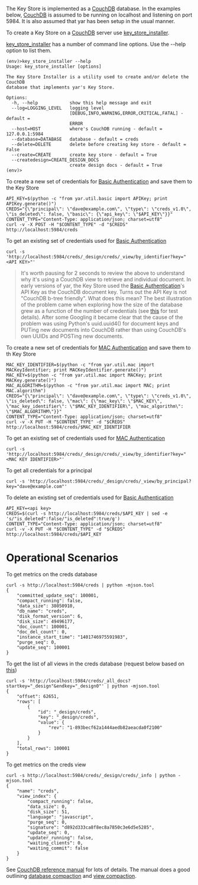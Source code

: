 The Key Store is implemented as a [CouchDB](http://couchdb.apache.org/) database.
In the examples below, [CouchDB](http://couchdb.apache.org/) is assumed to be running
on localhost and listening on port 5984.
It is also assumed that yar has been setup in the usual manner.

To create a Key Store on a [CouchDB](http://couchdb.apache.org/) server
use [key_store_installer](../../bin/key_store_installer).

[key_store_installer](../../bin/key_store_installer) has a number of command
line options. Use the --help option to list them.

~~~~~
(env)>key_store_installer --help
Usage: key_store_installer [options]

The Key Store Installer is a utility used to create and/or delete the CouchDB
database that implements yar's Key Store.

Options:
  -h, --help            show this help message and exit
  --log=LOGGING_LEVEL   logging level
                        [DEBUG,INFO,WARNING,ERROR,CRITICAL,FATAL] - default =
                        ERROR
  --host=HOST           where's CouchDB running - default = 127.0.0.1:5984
  --database=DATABASE   database - default = creds
  --delete=DELETE       delete before creating key store - default = False
  --create=CREATE       create key store - default = True
  --createdesign=CREATE_DESIGN_DOCS
                        create design docs - default = True
(env)>
~~~~~

To create a new set of credentials for
[Basic Authentication](http://en.wikipedia.org/wiki/Basic_authentication)
and save them to the Key Store

~~~~~
API_KEY=$(python -c "from yar.util.basic import APIKey; print APIKey.generate()")
CREDS="{\"principal\": \"dave@example.com\", \"type\": \"creds_v1.0\", \"is_deleted\": false, \"basic\": {\"api_key\": \"$API_KEY\"}}"
CONTENT_TYPE="Content-Type: application/json; charset=utf8"
curl -v -X POST -H "$CONTENT_TYPE" -d "$CREDS" http://localhost:5984/creds
~~~~~

To get an existing set of credentials used for
[Basic Authentication](http://en.wikipedia.org/wiki/Basic_authentication)

~~~~~
curl -s 'http://localhost:5984/creds/_design/creds/_view/by_identifier?key="<API KEY>"'
~~~~~

> It's worth pausing for 2 seconds to review the above
to understand why it's using a CouchDB view to retrieve
and individual document.
In early versions of yar, the Key Store used the
[Basic Authentication](http://en.wikipedia.org/wiki/Basic_authentication)'s
API Key as the CouchDB document key. Turns out the API Key
is not "CouchDB b-tree friendly". What does this mean? The best
illustration of the problem came when exploring how the size of the
database grew as a function of the number of credentials
(see [this](../../tests/tests-key-store-size/) for test details).
After some Googling it became clear that the cause of the problem
was using Python's uuid.uuid4() for document keys and
PUTing new documents into CouchDB rather than using CouchDB's own
UUIDs and POSTing new documents.

To create a new set of credentials for
[MAC Authentication](http://en.wikipedia.org/wiki/Message_authentication_code)
and save them to th Key Store

~~~~~
MAC_KEY_IDENTIFIER=$(python -c "from yar.util.mac import MACKeyIdentifier; print MACKeyIdentifier.generate()")
MAC_KEY=$(python -c "from yar.util.mac import MACKey; print MACKey.generate()")
MAC_ALGORITHM=$(python -c "from yar.util.mac import MAC; print MAC.algorithm")
CREDS="{\"principal\": \"dave@example.com\", \"type\": \"creds_v1.0\", \"is_deleted\": false, \"mac\": {\"mac_key\": \"$MAC_KEY\", \"mac_key_identifier\": \"$MAC_KEY_IDENTIFIER\", \"mac_algorithm\": \"$MAC_ALGORITHM\"}}"
CONTENT_TYPE="Content-Type: application/json; charset=utf8"
curl -v -X PUT -H "$CONTENT_TYPE" -d "$CREDS" http://localhost:5984/creds/$MAC_KEY_IDENTIFIER
~~~~~

To get an existing set of credentials used for
[MAC Authentication](http://en.wikipedia.org/wiki/Message_authentication_code)

~~~~~
curl -s 'http://localhost:5984/creds/_design/creds/_view/by_identifier?key="<MAC KEY IDENTIFIER>"'
~~~~~

To get all credentials for a principal

~~~~~
curl -s 'http://localhost:5984/creds/_design/creds/_view/by_principal?key="dave@example.com"'
~~~~~

To delete an existing set of credentials used for
[Basic Authentication](http://en.wikipedia.org/wiki/Basic_authentication)

~~~~~
API_KEY=<api key>
CREDS=$(curl -s http://localhost:5984/creds/$API_KEY | sed -e 's/"is_deleted":false/"is_deleted":true/g')
CONTENT_TYPE="Content-Type: application/json; charset=utf8"
curl -v -X PUT -H "$CONTENT_TYPE" -d "$CREDS" http://localhost:5984/creds/$API_KEY
~~~~~

# Operational Scenarios

To get metrics on the creds database

~~~~~
curl -s http://localhost:5984/creds | python -mjson.tool
{
    "committed_update_seq": 100001,
    "compact_running": false,
    "data_size": 38050910,
    "db_name": "creds",
    "disk_format_version": 6,
    "disk_size": 49496177,
    "doc_count": 100001,
    "doc_del_count": 0,
    "instance_start_time": "1401746975591983",
    "purge_seq": 0,
    "update_seq": 100001
}
~~~~~

To get the list of all views in the creds database
(request below based on [this](http://stackoverflow.com/questions/2814352/get-all-design-documents-in-couchdb))

~~~~~
curl -s 'http://localhost:5984/creds/_all_docs?startkey="_design"&endkey="_design0"' | python -mjson.tool
{
    "offset": 62651,
    "rows": [
        {
            "id": "_design/creds",
            "key": "_design/creds",
            "value": {
                "rev": "1-893becf62a1444aedb82aeacda0f2100"
            }
        }
    ],
    "total_rows": 100001
}
~~~~~

To get metrics on the creds view

~~~~~
curl -s http://localhost:5984/creds/_design/creds/_info | python -mjson.tool
{
    "name": "creds",
    "view_index": {
        "compact_running": false,
        "data_size": 0,
        "disk_size": 51,
        "language": "javascript",
        "purge_seq": 0,
        "signature": "d892d333ca8f8ec8a7850c3e6d5e5285",
        "update_seq": 0,
        "updater_running": false,
        "waiting_clients": 0,
        "waiting_commit": false
    }
}
~~~~~

See [CouchDB reference manual](http://couchdb.readthedocs.org/en/latest/maintenance/compaction.html)
for lots of details. The manual does a good outlining
[database compaction](http://couchdb.readthedocs.org/en/latest/maintenance/compaction.html#database-compaction)
and
[view compaction](http://couchdb.readthedocs.org/en/latest/maintenance/compaction.html#views-compaction).
